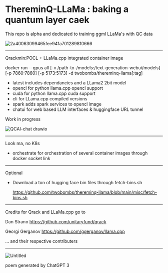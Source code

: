 # ThereminQ-LLaMa : baking a quantum layer caek

This repo is alpha and dedicated to training ggml LLaMa's with QC data

![2a40063099465fee941a701289810666](https://github.com/twobombs/thereminq-llama/assets/12692227/6097d5e2-92fa-4bff-9297-c26d98f31d84)

--------

Qrackmin:POCL + LLaMa.cpp integrated container image

docker run --gpus all [-v /path-to-/models:/text-generation-webui/models] [-p 7860:7860] [-p 5173:5173] -d twobombs/thereminq-llama[:tag] 
- latest includes dependancies and a LLama2 2bit model 
- opencl for python llama.cpp opencl support
- cuda for python llama.cpp cuda support
- cli for LLama.cpp compiled versions
- spark adds spark services to opencl image
- chatui for web based LLM interfaces & huggingface URL tunnel

Work in progress 

![QCAI-chat drawio](https://github.com/twobombs/thereminq-llama/assets/12692227/1421f71c-b1cc-4562-a59c-c0d9448be562)


--------

Look ma, no K8s

- orchestrate for orchestration of several container images through docker socket link

--------

Optional
- Download a ton of hugging face bin files through fetch-bins.sh

  https://github.com/twobombs/thereminq-llama/blob/main/misc/fetch-bins.sh

--------

Credits for Qrack and LLaMa.cpp go to

Dan Strano https://github.com/unitaryfund/qrack

Georgi Gerganov https://github.com/ggerganov/llama.cpp

... and their respective contributers

--------
![Untitled](https://user-images.githubusercontent.com/12692227/232248160-f4c2a3aa-fd19-4b62-b6f2-532ec44ca0e3.png)

poem generated by ChatGPT 3
